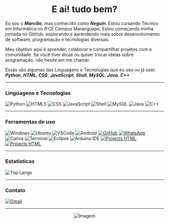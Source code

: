 <h1 align="center">E ai! tudo bem? </h1>

Eu sou o _**Marcilio**_, mas conhecido como _**Neguin**_. Estou cursando Técnico em Informática no IFCE Campus Maranguape. Estou começando minha jornada no GitHub, explorando e aprendendo mais sobre desenvolvimento de software, programação e tecnologias diversas.

 Meu objetivo aqui é aprender, colaborar e compartilhar projetos com a comunidade. Se você tiver dicas ou quiser trocar ideias sobre programação, não hesite em me chamar.

 Essas são algumas das Linguagens e Tecnologias que eu uso ou já usei:  
_**Python**_, _**HTML**_, _**CSS**_, _**JavaScript**_, _**Shell**_, _**MySQL**_, _**Java**_, _**C++**_

---

### Linguagens e Tecnologias

![Python](https://img.shields.io/badge/Python-000000?style=for-the-badge&logo=python&logoColor=white)
![HTML5](https://img.shields.io/badge/HTML5-000000?style=for-the-badge&logo=html5&logoColor=white)
![CSS](https://img.shields.io/badge/CSS-000000?style=for-the-badge&logo=css3&logoColor=white)
![JavaScript](https://img.shields.io/badge/JavaScript-000000?style=for-the-badge&logo=javascript&logoColor=white)
![Shell](https://img.shields.io/badge/Shell-000000?style=for-the-badge&logo=gnubash&logoColor=white)
![MySQL](https://img.shields.io/badge/MySQL-000000?style=for-the-badge&logo=mysql&logoColor=white)
![Java](https://img.shields.io/badge/Java-000000?style=for-the-badge&logo=openjdk&logoColor=white)
![C++](https://img.shields.io/badge/C++-000000?style=for-the-badge&logo=c%2B%2B&logoColor=white)

---

### Ferramentas de uso

![Windows](https://img.shields.io/badge/Windows-000000?style=for-the-badge&logo=windows&logoColor=white)
![Ubuntu](https://img.shields.io/badge/Ubuntu-000000?style=for-the-badge&logo=ubuntu&logoColor=white)
![VSCode](https://img.shields.io/badge/VS_Code-000000?style=for-the-badge&logo=visualstudiocode&logoColor=white)
![Android](https://img.shields.io/badge/Android-000000?style=for-the-badge&logo=android&logoColor=white)
[![GitHub](https://img.shields.io/badge/GitHub-000000?style=for-the-badge&logo=github&logoColor=white)](https://github.com/Neguin05)
[![WhatsApp](https://img.shields.io/badge/WhatsApp-000000?style=for-the-badge&logo=whatsapp&logoColor=white)](https://wa.me/+5585989468578)
![Canva](https://img.shields.io/badge/Canva-000000?style=for-the-badge&logo=canva&logoColor=white)
![Terminal](https://img.shields.io/badge/Terminal-000000?style=for-the-badge&logo=gnubash&logoColor=white)
![Eclipse](https://img.shields.io/badge/Eclipse-000000?style=for-the-badge&logo=eclipseide&logoColor=white)
![Arduino IDE](https://img.shields.io/badge/Arduino_IDE-000000?style=for-the-badge&logo=arduino&logoColor=white)
[![Projects HTML](https://img.shields.io/badge/Project%20Card-222222?style=for-the-badge&logo=CSS3&logoColor=white)](https://neguin05.github.io/PROJECT-CARD/)[![Projects HTML](https://img.shields.io/badge/-222222?style=for-the-badge&logo=html5&logoColor=white)](https://neguin05.github.io/PROJECT-CARD/)



---

###  Estatísticas

![Top Langs](https://github-readme-stats.vercel.app/api/top-langs/?username=Neguin05&layout=compact&bg_color=000000&title_color=ffffff&text_color=ffffff&icon_color=ffffff&border_color=ffffff)


---

###  Contato

[![Gmail](https://img.shields.io/badge/Gmail-000000?style=for-the-badge&logo=gmail&logoColor=white)](mailto:marcilionunes2006@gmail.com)

---




<p align="center">
  <img src="https://github.com/VariableBee/VariableBee/assets/77739311/4e9f41af-6b57-49a7-b15a-74322e96b4d7" alt="Imagem" />
</p>



